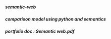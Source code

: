 ##### semantic-web
##### comparison model using python and semantics
##### portfolio doc : Semantic web.pdf
